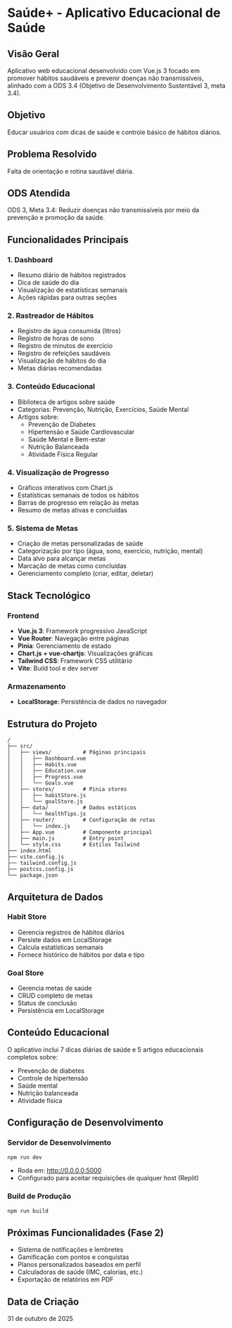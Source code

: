 # Saúde+ - Aplicativo Educacional de Saúde

## Visão Geral
Aplicativo web educacional desenvolvido com Vue.js 3 focado em promover hábitos saudáveis e prevenir doenças não transmissíveis, alinhado com a ODS 3.4 (Objetivo de Desenvolvimento Sustentável 3, meta 3.4).

## Objetivo
Educar usuários com dicas de saúde e controle básico de hábitos diários.

## Problema Resolvido
Falta de orientação e rotina saudável diária.

## ODS Atendida
ODS 3, Meta 3.4: Reduzir doenças não transmissíveis por meio da prevenção e promoção da saúde.

## Funcionalidades Principais

### 1. Dashboard
- Resumo diário de hábitos registrados
- Dica de saúde do dia
- Visualização de estatísticas semanais
- Ações rápidas para outras seções

### 2. Rastreador de Hábitos
- Registro de água consumida (litros)
- Registro de horas de sono
- Registro de minutos de exercício
- Registro de refeições saudáveis
- Visualização de hábitos do dia
- Metas diárias recomendadas

### 3. Conteúdo Educacional
- Biblioteca de artigos sobre saúde
- Categorias: Prevenção, Nutrição, Exercícios, Saúde Mental
- Artigos sobre:
  - Prevenção de Diabetes
  - Hipertensão e Saúde Cardiovascular
  - Saúde Mental e Bem-estar
  - Nutrição Balanceada
  - Atividade Física Regular

### 4. Visualização de Progresso
- Gráficos interativos com Chart.js
- Estatísticas semanais de todos os hábitos
- Barras de progresso em relação às metas
- Resumo de metas ativas e concluídas

### 5. Sistema de Metas
- Criação de metas personalizadas de saúde
- Categorização por tipo (água, sono, exercício, nutrição, mental)
- Data alvo para alcançar metas
- Marcação de metas como concluídas
- Gerenciamento completo (criar, editar, deletar)

## Stack Tecnológico

### Frontend
- **Vue.js 3**: Framework progressivo JavaScript
- **Vue Router**: Navegação entre páginas
- **Pinia**: Gerenciamento de estado
- **Chart.js + vue-chartjs**: Visualizações gráficas
- **Tailwind CSS**: Framework CSS utilitário
- **Vite**: Build tool e dev server

### Armazenamento
- **LocalStorage**: Persistência de dados no navegador

## Estrutura do Projeto

```
/
├── src/
│   ├── views/          # Páginas principais
│   │   ├── Dashboard.vue
│   │   ├── Habits.vue
│   │   ├── Education.vue
│   │   ├── Progress.vue
│   │   └── Goals.vue
│   ├── stores/         # Pinia stores
│   │   ├── habitStore.js
│   │   └── goalStore.js
│   ├── data/           # Dados estáticos
│   │   └── healthTips.js
│   ├── router/         # Configuração de rotas
│   │   └── index.js
│   ├── App.vue         # Componente principal
│   ├── main.js         # Entry point
│   └── style.css       # Estilos Tailwind
├── index.html
├── vite.config.js
├── tailwind.config.js
├── postcss.config.js
└── package.json
```

## Arquitetura de Dados

### Habit Store
- Gerencia registros de hábitos diários
- Persiste dados em LocalStorage
- Calcula estatísticas semanais
- Fornece histórico de hábitos por data e tipo

### Goal Store
- Gerencia metas de saúde
- CRUD completo de metas
- Status de conclusão
- Persistência em LocalStorage

## Conteúdo Educacional
O aplicativo inclui 7 dicas diárias de saúde e 5 artigos educacionais completos sobre:
- Prevenção de diabetes
- Controle de hipertensão
- Saúde mental
- Nutrição balanceada
- Atividade física

## Configuração de Desenvolvimento

### Servidor de Desenvolvimento
```bash
npm run dev
```
- Roda em: http://0.0.0.0:5000
- Configurado para aceitar requisições de qualquer host (Replit)

### Build de Produção
```bash
npm run build
```

## Próximas Funcionalidades (Fase 2)
- Sistema de notificações e lembretes
- Gamificação com pontos e conquistas
- Planos personalizados baseados em perfil
- Calculadoras de saúde (IMC, calorias, etc.)
- Exportação de relatórios em PDF

## Data de Criação
31 de outubro de 2025

